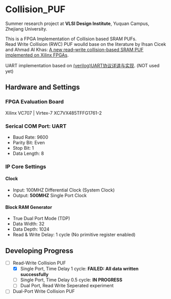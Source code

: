 # Collision_PUF

Summer research project at **VLSI Design Institute**, Yuquan Campus, Zhejiang University.  

This is a FPGA Implementation of Collision based SRAM PUFs.  
Read Write Collision (RWC) PUF woulld base on the literature by Ihsan Cicek and Ahmad Al Khas:
[A new read–write collision-based SRAM PUF implemented on Xilinx FPGAs](https://link.springer.com/article/10.1007/s13389-021-00281-8).

UART implementation based on [(verilog)UART协议详讲与实现](https://zhuanlan.zhihu.com/p/549612117). (NOT used yet)

## Hardware and Settings
### FPGA Evaluation Board
Xilinx VC707 | Virtex-7 XC7VX485TFFG1761-2
### Serical COM Port: UART
- Baud Rate: 9600  
- Parity Bit: Even
- Stop Bit: 1
- Data Length: 8
### IP Core Settings
#### Clock
- Input: 100MHZ Differential Clock (System Clock)
- Output: **500MHZ** Single Port Clock
#### Block RAM Generator
- True Dual Port Mode (TDP)
- Data Width: 32
- Data Depth: 1024
- Read & Write Delay: 1 cycle (No primitive register enabled)


## Developing Progress
- [ ] Read-Write Collision PUF
    - [x] Single Port, Time Delay 1 cycle: **FAILED: All data written successfully** 
    - [ ] Single Port, Time Delay 0.5 cycle: **IN PROGRESS**
    - [ ] Dual Port, Read Write Seperated experiment
- [ ] Dual-Port Write Collision PUF